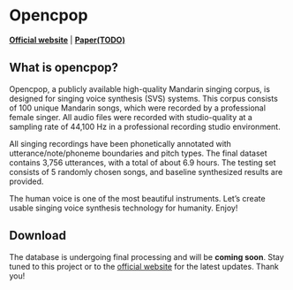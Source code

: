 # Opencpop

[**Official website**](https://wenet-e2e.github.io/opencpop/)
| [**Paper(TODO)**]()

## What is opencpop?

Opencpop, a publicly available high-quality Mandarin singing corpus, is designed for singing voice synthesis (SVS) systems. This corpus consists of 100 unique Mandarin songs, which were recorded by a professional female singer. All audio files were recorded with studio-quality at a sampling rate of 44,100 Hz in a professional recording studio environment.

All singing recordings have been phonetically annotated with utterance/note/phoneme boundaries and pitch types. The final dataset contains 3,756 utterances, with a total of about 6.9 hours. The testing set consists of 5 randomly chosen songs, and baseline synthesized results are provided.

The human voice is one of the most beautiful instruments. Let’s create usable singing voice synthesis technology for humanity. Enjoy!


## Download

The database is undergoing final processing and will be **coming soon**. Stay tuned to this project or to the [official website](https://wenet-e2e.github.io/opencpop/) for the latest updates. Thank you!



